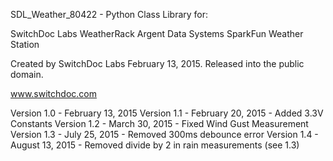 SDL_Weather_80422 - Python Class Library for:

 SwitchDoc Labs WeatherRack 
 Argent Data Systems 
 SparkFun Weather Station 

Created by SwitchDoc Labs February 13, 2015. Released into the public domain.

www.switchdoc.com

Version 1.0 - February 13, 2015
Version 1.1 - February 20, 2015 - Added 3.3V Constants
Version 1.2 - March 30, 2015 - Fixed Wind Gust Measurement 
Version 1.3 - July 25, 2015 - Removed 300ms debounce error
Version 1.4 - August 13, 2015 - Removed divide by 2 in rain measurements (see 1.3)



